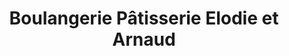 ---
title: "Boulangerie Pâtisserie Elodie et Arnaud"
url: /saint-remy/boulangerie-patisserie-elodie-et-arnaud/
shop: Bäckerei
---